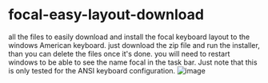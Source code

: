 # focal-easy-layout-download
all the files to easily download and install the focal keyboard layout to the windows American keyboard.
just download the zip file and run the installer, than you can delete the files once it's done.
you will need to restart windows to be able to see the name focal in the task bar. Just note that this is only tested for the ANSI keyboard configuration.
![image](https://github.com/user-attachments/assets/834d828b-93f8-4652-be8d-f602ba635a65)
